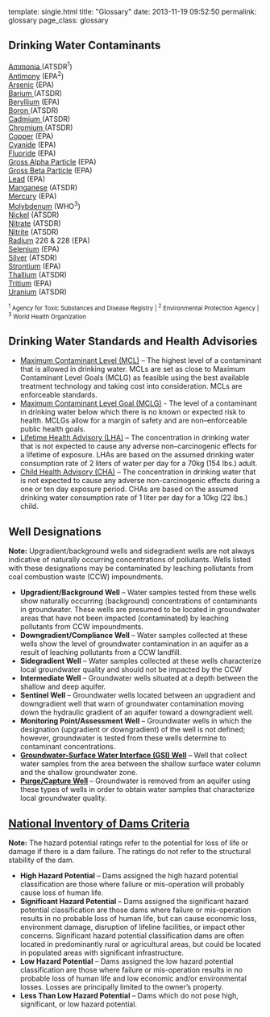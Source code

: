template: single.html
title: "Glossary"
date:   2013-11-19 09:52:50
permalink: glossary
page_class: glossary

## Drinking Water Contaminants

<div class="row space-below">
  <div class="col-xs-4">
    <a href="http://www.atsdr.cdc.gov/toxfaqs/tf.asp?id=10&tid=2" target="_blank">Ammonia </a> (ATSDR<sup>1</sup>)<br>
    <a href="http://water.epa.gov/drink/contaminants/basicinformation/antimony.cfm" target="_blank">Antimony</a> (EPA<sup>2</sup>)<br>
    <a href="http://water.epa.gov/drink/contaminants/basicinformation/arsenic.cfm" target="_blank">Arsenic</a> (EPA)<br>
    <a href="http://www.atsdr.cdc.gov/toxfaqs/tf.asp?id=326&tid=57" target="_blank">Barium </a>(ATSDR)<br>
    <a href="http://water.epa.gov/drink/contaminants/basicinformation/beryllium.cfm" target="_blank">Beryllium</a> (EPA)<br>
    <a href="http://www.atsdr.cdc.gov/toxfaqs/tf.asp?id=452&tid=80" target="_blank">Boron </a>(ATSDR)<br>
    <a href="http://www.atsdr.cdc.gov/toxfaqs/tf.asp?id=47&tid=15" target="_blank">Cadmium </a>(ATSDR)<br>
    <a href="http://www.atsdr.cdc.gov/toxfaqs/tf.asp?id=61&tid=17" target="_blank">Chromium </a>(ATSDR)<br>
    <a href="http://water.epa.gov/drink/contaminants/basicinformation/copper.cfm" target="_blank">Copper</a> (EPA)<br>
    <a href="http://water.epa.gov/drink/contaminants/basicinformation/cyanide.cfm" target="_blank">Cyanide</a> (EPA)<br>
  </div>
  <div class="col-xs-4">
    <a href="http://water.epa.gov/drink/contaminants/basicinformation/fluoride.cfm" target="_blank">Fluoride</a> (EPA)<br>
    <a href="http://water.epa.gov/drink/contaminants/basicinformation/radionuclides.cfm" target="_blank">Gross Alpha Particle</a> (EPA)<br>
    <a href="http://water.epa.gov/drink/contaminants/basicinformation/radionuclides.cfm" target="_blank">Gross Beta Particle</a> (EPA)<br>
    <a href="http://water.epa.gov/drink/contaminants/basicinformation/lead.cfm" target="_blank">Lead</a> (EPA)<br>
    <a href="http://www.atsdr.cdc.gov/toxfaqs/tf.asp?id=101&tid=23" target="_blank">Manganese</a> (ATSDR)<br>
    <a href="http://water.epa.gov/drink/contaminants/basicinformation/mercury.cfm" target="_blank">Mercury</a> (EPA)<br>
    <a href="http://www.who.int/water_sanitation_health/dwq/chemicals/molybdenum.pdf" target="_blank">Molybdenum</a> (WHO<sup>3</sup>)<br>
    <a href="http://www.atsdr.cdc.gov/toxfaqs/tf.asp?id=244&tid=44" target="_blank">Nickel</a> (ATSDR)<br>
    <a href="http://www.atsdr.cdc.gov/toxfaqs/tfacts204.pdf" target="_blank">Nitrate</a> (ATSDR)<br>
    <a href="http://www.atsdr.cdc.gov/toxfaqs/tfacts204.pdf" target="_blank">Nitrite</a> (ATSDR)<br>
  </div>
  <div class="col-xs-4">
    <a href="http://water.epa.gov/drink/contaminants/basicinformation/radionuclides.cfm" target="_blank">Radium</a> 226 & 228 (EPA)<br>
    <a href="http://water.epa.gov/drink/contaminants/basicinformation/selenium.cfm" target="_blank">Selenium</a> (EPA)<br>
    <a href="http://www.atsdr.cdc.gov/toxfaqs/tf.asp?id=538&tid=97" target="_blank">Silver</a> (ATSDR)<br>
    <a href="http://www.epa.gov/radiation/radionuclides/strontium.html" target="_blank">Strontium</a> (EPA)<br>
    <a href="http://www.atsdr.cdc.gov/toxfaqs/tf.asp?id=308&tid=49" target="_blank">Thallium</a> (ATSDR)<br>
    <a href="http://www.epa.gov/radiation/radionuclides/tritium.html" target="_blank">Tritium</a> (EPA)<br>
    <a href="http://www.atsdr.cdc.gov/toxfaqs/tf.asp?id=439&tid=77" target="_blank">Uranium</a> (ATSDR)<br>
  </div>
</div>

<p><small><sup>1</sup> Agency for Toxic Substances and Disease Registry | <sup>2</sup> Environmental Protection Agency | <sup>3</sup> World Health Organization</small></p>

<a name="drinking-water-standards-and-health-advisories" id="Drinking Water Standards and Health Advisories"></a>
## Drinking Water Standards and Health Advisories

- <a href="http://www.epa.gov/safewater/consumer/pdf/mcl.pdf" target="_blank">Maximum Contaminant Level (MCL)</a> – The highest level of a contaminant that is allowed in drinking water. MCLs are set as close to Maximum Contaminant Level Goals (MCLG) as feasible using the best available treatment technology and taking cost into consideration. MCLs are enforceable standards.</li>
- <a href="http://www.epa.gov/safewater/consumer/pdf/mcl.pdf" target="_blank">Maximum Contaminant Level Goal (MCLG)</a> - The level of a contaminant in drinking water below which there is no known or expected risk to health. MCLGs allow for a margin of safety and are non–enforceable public health goals.</li>
- <a href="http://water.epa.gov/action/advisories/drinking/upload/dwstandards2012.pdf" target="_blank">Lifetime Health Advisory (LHA)</a> – The concentration in drinking water that is not expected to cause any adverse non–carcinogenic effects for a lifetime of exposure. LHAs are based on the assumed drinking water consumption rate of 2 liters of water per day for a 70kg (154 lbs.) adult.</li>
- <a href="http://water.epa.gov/action/advisories/drinking/upload/dwstandards2012.pdf" target="_blank">Child Health Advisory (CHA)</a>  – The concentration in drinking water that is not expected to cause any adverse non-carcinogenic effects during a one or ten day exposure period. CHAs are based on the assumed drinking water consumption rate of 1 liter per day for a 10kg (22 lbs.) child.</li>

<a name="well-designations" id="Well Designations"></a>
## Well Designations

**Note:** Upgradient/background wells and sidegradient wells are not always indicative of naturally occurring concentrations of pollutants. Wells listed with these designations may be contaminated by leaching pollutants from coal combustion waste (CCW) impoundments.<br>

- **Upgradient/Background Well** – Water samples tested from these wells show naturally occurring (background) concentrations of contaminants in groundwater. These wells are presumed to be located in groundwater areas that have not been impacted (contaminated) by leaching pollutants from CCW impoundments.
- **Downgradient/Compliance Well**  – Water samples collected at these wells show the level of groundwater contamination in an aquifer as a result of leaching pollutants from a CCW landfill.
- **Sidegradient Well**  – Water samples collected at these wells characterize local groundwater quality and should not be impacted by the CCW
- **Intermediate Well**  – Groundwater wells situated at a depth between the shallow and deep aquifer.
- **Sentinel Well**  – Groundwater wells located between an upgradient and downgradient well that warn of groundwater contamination moving down the hydraulic gradient of an aquifer toward a downgradient well.
- **Monitoring Point/Assessment Well**  – Groundwater wells in which the designation (upgradient or downgradient) of the well is not defined; however, groundwater is tested from these wells determine to contaminant concentrations.
- <a href="http://www.ch2m.com/corporate/markets/environmental/conferences/battelle/CH2M-HILL-groundwater-surface-interface.pdf" target="_blank">**Groundwater-Surface Water Interface (GSI) Well**</a>
– Well that collect water samples from the area between the shallow surface water column and the shallow groundwater zone.<br>
- <a href="http://www.ch2m.com/corporate/markets/environmental/conferences/battelle/CH2M-HILL-groundwater-surface-interface.pdf" target="_blank">**Purge/Capture Well**</a>  – Groundwater is removed from an aquifer using these types of wells in order to obtain water samples that characterize local groundwater quality.



<a name="national-inventory-of-dams-criteria" id="Drinking Water Contaminants"></a>
## [National Inventory of Dams Criteria](http://www.epa.gov/osw/nonhaz/industrial/special/fossil/coalash-faqs.htm#13)

**Note:** The hazard potential ratings refer to the potential for loss of life or damage if there is a dam failure. The ratings do not refer to the structural stability of the dam.

- **High Hazard Potential** – Dams assigned the high hazard potential classification are those where failure or mis-operation will probably cause loss of human life.
- **Significant Hazard Potential** – Dams assigned the significant hazard potential classification are those dams where failure or mis-operation results in no probable loss of human life, but can cause economic loss, environment damage, disruption of lifeline facilities, or impact other concerns. Significant hazard potential classification dams are often located in predominantly rural or agricultural areas, but could be located in populated areas with significant infrastructure.
- **Low Hazard Potential** – Dams assigned the low hazard potential classification are those where failure or mis-operation results in no probable loss of human life and low economic and/or environmental losses. Losses are principally limited to the owner’s property.
- **Less Than Low Hazard Potential** – Dams which do not pose high, significant, or low hazard potential.

